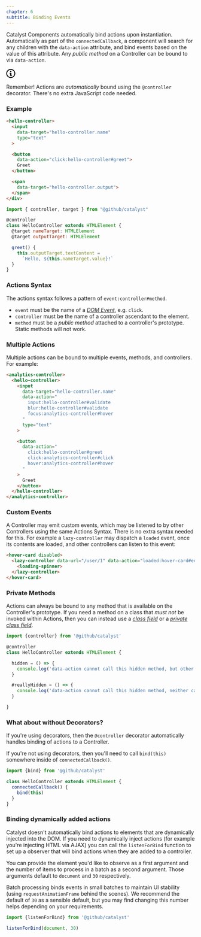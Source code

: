 ```yaml
---
chapter: 6
subtitle: Binding Events
---
```


Catalyst Components automatically bind actions upon instantiation. Automatically as part of the `connectedCallback`, a component will search for any children with the `data-action` attribute, and bind events based on the value of this attribute. Any _public method_ on a Controller can be bound to via `data-action`.

<div class="d-flex border rounded-1 my-3 box-shadow-medium">
  <span class="d-flex bg-blue text-white rounded-left-1 p-3">
    <svg width="24" viewBox="0 0 14 16" class="octicon octicon-info" aria-hidden="true">
      <path
        fill-rule="evenodd"
        d="M6.3 5.69a.942.942 0 0 1-.28-.7c0-.28.09-.52.28-.7.19-.18.42-.28.7-.28.28 0 .52.09.7.28.18.19.28.42.28.7 0 .28-.09.52-.28.7a1 1 0 0 1-.7.3c-.28 0-.52-.11-.7-.3zM8 7.99c-.02-.25-.11-.48-.31-.69-.2-.19-.42-.3-.69-.31H6c-.27.02-.48.13-.69.31-.2.2-.3.44-.31.69h1v3c.02.27.11.5.31.69.2.2.42.31.69.31h1c.27 0 .48-.11.69-.31.2-.19.3-.42.31-.69H8V7.98v.01zM7 2.3c-3.14 0-5.7 2.54-5.7 5.68 0 3.14 2.56 5.7 5.7 5.7s5.7-2.55 5.7-5.7c0-3.15-2.56-5.69-5.7-5.69v.01zM7 .98c3.86 0 7 3.14 7 7s-3.14 7-7 7-7-3.12-7-7 3.14-7 7-7z"
      />
    </svg>
  </span>
  <div class="p-3">

Remember! Actions are _automatically_ bound using the `@controller` decorator. There's no extra JavaScript code needed.

  </div>
</div>

### Example

<div class="d-flex my-4">
  <div class="">

```html
<hello-controller>
  <input
    data-target="hello-controller.name"
    type="text"
  >

  <button
    data-action="click:hello-controller#greet">
    Greet
  </button>

  <span
    data-target="hello-controller.output">
  </span>
</div>
```

  </div>
  <div class="ml-4">

```js
import { controller, target } from "@github/catalyst"

@controller
class HelloController extends HTMLElement {
  @target nameTarget: HTMLElement
  @target outputTarget: HTMLElement

  greet() {
    this.outputTarget.textContent =
      `Hello, ${this.nameTarget.value}!`
  }
}
```

  </div>
</div>

### Actions Syntax

The actions syntax follows a pattern of `event:controller#method`.

 - `event` must be the name of a [_DOM Event_](https://developer.mozilla.org/en-US/docs/Web/Events), e.g. `click`.
 - `controller` must be the name of a controller ascendant to the element.
 - `method` must be a _public_ _method_ attached to a controller's prototype. Static methods will not work.

### Multiple Actions

Multiple actions can be bound to multiple events, methods, and controllers. For example:

```html
<analytics-controller>
  <hello-controller>
    <input
      data-target="hello-controller.name"
      data-action="
        input:hello-controller#validate
        blur:hello-controller#validate
        focus:analytics-controller#hover
      "
      type="text"
    >

    <button
      data-action="
        click:hello-controller#greet
        click:analytics-controller#click
        hover:analytics-controller#hover
      "
    >
      Greet
    </button>
  </hello-controller>
</analytics-controller>
```

### Custom Events

A Controller may emit custom events, which may be listened to by other Controllers using the same Actions Syntax. There is no extra syntax needed for this. For example a `lazy-controller` may dispatch a `loaded` event, once its contents are loaded, and other controllers can listen to this event:

```html
<hover-card disabled>
  <lazy-controller data-url="/user/1" data-action="loaded:hover-card#enable">
    <loading-spinner>
  </lazy-controller>
</hover-card>
```

### Private Methods

Actions can always be bound to any method that is available on the Controller's prototype. If you need a method on a class that _must not_ be invoked within Actions, then you can instead use a [_class field_](https://developer.mozilla.org/en-US/docs/Web/JavaScript/Reference/Classes/Class_fields) or a [_private class field_](https://developer.mozilla.org/en-US/docs/Web/JavaScript/Reference/Classes/Class_fields#Private_fields).

```js
import {controller} from '@github/catalyst'

@controller
class HelloController extends HTMLElement {

  hidden = () => {
    console.log('data-action cannot call this hidden method, but other JavaScript can!')
  }

  #reallyHidden = () => {
    console.log('data-action cannot call this hidden method, neither can other JavaScript!')
  }

}
```

### What about without Decorators?

If you're using decorators, then the `@controller` decorator automatically handles binding of actions to a Controller.

If you're not using decorators, then you'll need to call `bind(this)` somewhere inside of `connectedCallback()`.

```js
import {bind} from '@github/catalyst'

class HelloController extends HTMLElement {
  connectedCallback() {
    bind(this)
  }
}
```

### Binding dynamically added actions

Catalyst doesn't automatically bind actions to elements that are dynamically injected into the DOM. If you need to dynamically inject actions (for example you're injecting HTML via AJAX) you can call the `listenForBind` function to set up a observer that will bind actions when they are added to a controller.

You can provide the element you'd like to observe as a first argument and the number of items to process in a batch as a second argument. Those arguments default to `document` and `30` respectively.

Batch processing binds events in small batches to maintain UI stability (using `requestAnimationFrame` behind the scenes). We recommend the default of `30` as a sensible default, but you may find changing this number helps depending on your requirements.

```js
import {listenForBind} from '@github/catalyst'

listenForBind(document, 30)
```
